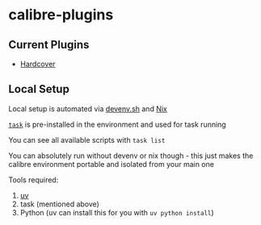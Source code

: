 # calibre-plugins

## Current Plugins

- [Hardcover](./plugins/hardcover/)

## Local Setup

Local setup is automated via [devenv.sh](https://devenv.sh) and [Nix](https://nixos.org)

[`task`](https://taskfile.dev) is pre-installed in the environment and used for
task running

You can see all available scripts with `task list`

You can absolutely run without devenv or nix though - this just makes the
calibre environment portable and isolated from your main one

Tools required:

1. [uv](https://docs.astral.sh/uv/)
2. task (mentioned above)
3. Python (uv can install this for you with `uv python install`)
